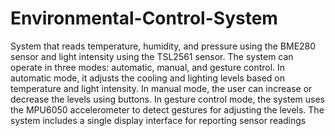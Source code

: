 # Environmental-Control-System
System that reads temperature, humidity, and pressure using the BME280 sensor and light intensity using the TSL2561 sensor. The system can operate in three modes: automatic, manual, and gesture control. In automatic mode, it adjusts the cooling and lighting levels based on temperature and light intensity. In manual mode, the user can increase or decrease the levels using buttons. In gesture control mode, the system uses the MPU6050 accelerometer to detect gestures for adjusting the levels. The system includes a single display interface for reporting sensor readings 

